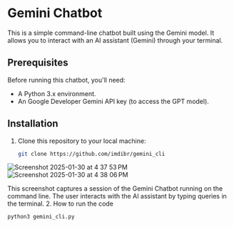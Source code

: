 # Gemini Chatbot

This is a simple command-line chatbot built using the Gemini model. It allows you to interact with an AI assistant (Gemini) through your terminal.

## Prerequisites

Before running this chatbot, you'll need:
- A Python 3.x environment.
- An Google Developer Gemini API key (to access the GPT model).

## Installation

1. Clone this repository to your local machine:

   ```bash
   git clone https://github.com/imdibr/gemini_cli
   
![Screenshot 2025-01-30 at 4 37 53 PM](https://github.com/user-attachments/assets/74a0a838-a07a-4638-810e-d71c42eaa543)
![Screenshot 2025-01-30 at 4 38 06 PM](https://github.com/user-attachments/assets/4c8c3d25-a01f-4648-9cc1-701fea269eac)

This screenshot captures a session of the Gemini Chatbot running on the command line. The user interacts with the AI assistant by typing queries in the terminal. 
 2. How to run the code 
   ```bash
   python3 gemini_cli.py
